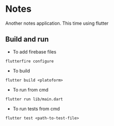 # Notes

Another notes application. This time using flutter


## Build and run

- To add firebase files

```
flutterfire configure
```

- To build
```
flutter build <platoform>
```

- To run from cmd

```
flutter run lib/main.dart
```

- To run tests from cmd
```
flutter test <path-to-test-file>
```
